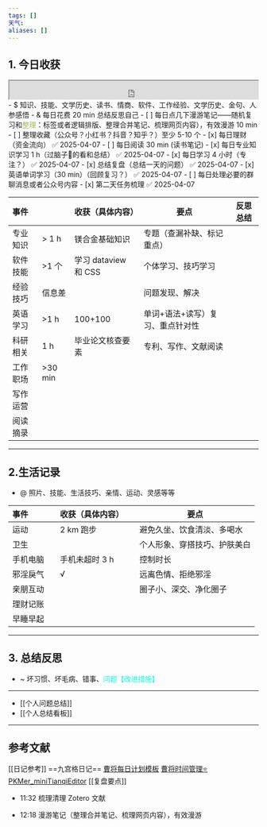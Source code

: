 ```yaml
---
tags: []
天气: 
aliases: []
---
```


## 1. 今日收获

<div style=" width: 100%;  height:40;overflow: hidden; "><iframe src="https://widget.pkmer.cn/free/miniTianqi?user=a2e5899e-975e-4457-afd4-ec3ff7dcbc90&select-theme=ta&theme=%E6%A0%B7%E5%BC%8F4&input-text=&theme-color=%2350F9FFFF&select-icon=durian" allow="fullscreen" style=" height: 100%; width: 100%;"></iframe></div>
- $ 知识、技能、文学历史、读书、情商、软件、工作经验、文学历史、金句、人参感悟
- & 每日花费 20 min 总结反思自己 
- [ ] 每日点几下漫游笔记——随机复习和<font color="#9bbb59">整理</font>：标签或者逻辑排版、整理合并笔记、梳理网页内容），有效漫游 10 min
- [ ] 整理收藏（公众号？小红书？抖音？知乎？）至少 5-10 个
- [x] 每日理财（资金流向） ✅ 2025-04-07
- [ ] 每日阅读 30 min (读书笔记)
- [x] 每日专业知识学习 1 h（过脑子🧠的看和总结） ✅ 2025-04-07
- [x] 每日学习 4 小时（专注？） ✅ 2025-04-07
- [x] 总结复盘（总结一天的问题） ✅ 2025-04-07
- [x] 英语单词学习（30 min）（回顾复习？） ✅ 2025-04-07
- [ ] 每日处理必要的群聊消息或者公众号内容 
- [x] 第二天任务梳理 ✅ 2025-04-07

| 事件   |          | 收获（具体内容）          | 要点                | 反思总结 |
| :--- | -------- | :---------------- | ----------------- | ---- |
| 专业知识 | \> 1 h   | 镁合金基础知识           | 专题（查漏补缺、标记重点）     |      |
| 软件技能 | \>1 个    | 学习 dataview 和 CSS | 个体学习、技巧学习         |      |
| 经验技巧 | 信息差      |                   | 问题发现、解决           |      |
| 英语学习 | \>1 h    | 100+100           | 单词+语法+读写）复习、重点针对性 |      |
| 科研相关 | 1 h      | 毕业论文核查要素          | 专利、写作、文献阅读        |      |
| 工作职场 | \>30 min |                   |                   |      |
| 写作运营 |          |                   |                   |      |
| 阅读摘录 |          |                   |                   |      |

---
## 2.生活记录
- @  照片、技能、生活技巧、亲情、运动、灵感等等

| 事件   |     | 收获（具体内容）  |     | 要点             |
| :--- | --- | :-------- | --- | -------------- |
| 运动   |     | 2 km 跑步   |     | 避免久坐、饮食清淡、多喝水  |
| 卫生   |     |           |     | 个人形象、穿搭技巧、护肤美白 |
| 手机电脑 |     | 手机未超时 3 h |     | 控制时长           |
| 邪淫戾气 |     | √         |     | 远离色情、拒绝邪淫      |
| 亲朋互动 |     |           |     | 圈子小、深交、净化圈子    |
| 理财记账 |     |           |     |                |
| 早睡早起 |     |           |     |                |

---
## 3. 总结反思
- ~ 坏习惯、坏毛病、错事、<font color="#00ffdc">问题【改进措施】</font>
---
- [[个人问题总结]]
- [[个人总结看板]]



---
## 参考文献

[[日记参考]] ==九宫格日记==
[曹将每日计划模板](https://mp.weixin.qq.com/s/8LYri0lvPV5Y8snHqvpJ5g)
[曹将时间管理⭐](https://mp.weixin.qq.com/s/Z8l7B5iOoCGtjP_KvMjMxA)
[PKMer_miniTianqiEditor](https://pkmer.cn/products/widget/miniTianqiEditor/)
[[复盘要点]]






- 11:32 
	梳理清理 Zotero 文献
	 
- 12:18 漫游笔记（整理合并笔记、梳理网页内容），有效漫游 